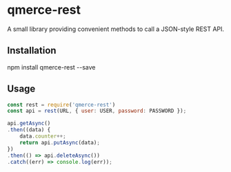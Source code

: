 qmerce-rest
===========

A small library providing convenient methods to call a JSON-style REST API.

## Installation

  npm install qmerce-rest --save

## Usage

```javascript
const rest = require('qmerce-rest')
const api = rest(URL, { user: USER, password: PASSWORD });

api.getAsync()
.then((data) {
	data.counter++;
	return api.putAsync(data);
})
.then(() => api.deleteAsync())
.catch((err) => console.log(err));
```
